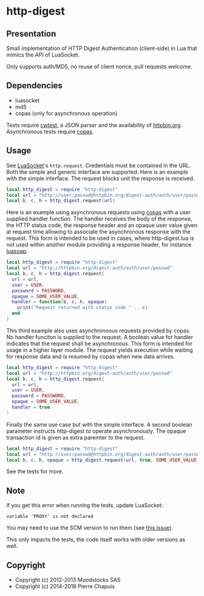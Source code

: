 # http-digest

## Presentation

Small implementation of HTTP Digest Authentication (client-side) in Lua
that mimics the API of LuaSocket.

Only supports auth/MD5, no reuse of client nonce, pull requests welcome.

## Dependencies

- luasocket
- md5
- copas (only for asynchronous operation)

Tests require [cwtest](https://github.com/catwell/cwtest), a JSON parser
and the availability of [httpbin.org](http://httpbin.org). Asynchronous tests require [copas](https://keplerproject.github.io/copas).

## Usage

See [LuaSocket](http://w3.impa.br/~diego/software/luasocket/http.html)'s
`http.request`. Credentials must be contained in the URL. Both the simple and
generic interface are supported. 
Here is an example with the simple interface. The request blocks unit the response is received.

```lua
local http_digest = require "http-digest"
local url = "http://user:passwd@httpbin.org/digest-auth/auth/user/passwd"
local b, c, h = http_digest.request(url)
```

Here is an example using asynchronous requests using [copas](https://keplerproject.github.io/copas) with a user supplied handler function. The handler receives the body of the response, the HTTP status code, the response header and an opaque user value given at request time allowing to associate the asynchronous response with the request. This form is intended to be used in cases, where http-digest.lua is not used within another module providing a response header, for instance [luasoap](https://tomasguisasola.github.io/luasoap).

```lua
local http_digest = require "http-digest"
local url = "http://httpbin.org/digest-auth/auth/user/passwd"
local b, c, h = http_digest.request{
  url = url,
  user = USER,
  password = PASSWORD,
  opaque = SOME_USER_VALUE,
  handler = function(b, c, h, opaque)
    print("Request returned with status code " .. c)
  end
)
```

This third example also uses asynchronoous requests provided by copas. No handler funciton is supplied to the request. A boolean value for handler indicates that the request shall be asynchronous. This form is intended for usage in a higher layer module. The request yields execution while waiting for response data and is resumed by copas when new data arrives.

```lua
local http_digest = require "http-digest"
local url = "http://httpbin.org/digest-auth/auth/user/passwd"
local b, c, h = http_digest.request{
  url = url,
  user = USER,
  password = PASSWORD,
  opaque = SOME_USER_VALUE,
  handler = true 
)
```

Finally the same use case but with the simple interface. A second boolean parameter instructs http-digest to operate asynchronously. The opaque transaction id is given as extra paremter to the request.

```lua
local http_digest = require "http-digest"
local url = "http://user:passwd@httpbin.org/digest-auth/auth/user/passwd"
local b, c, h, opaque = http_digest.request(url, true, SOME_USER_VALUE)
```

See the tests for more.

## Note

If you get this error when running the tests, update LuaSocket:

    variable 'PROXY' is not declared

You may need to use the SCM version to run them (see
[this issue](https://github.com/diegonehab/luasocket/issues/110)).

This only impacts the tests, the code itself works with older versions as well.

## Copyright

- Copyright (c) 2012-2013 Moodstocks SAS
- Copyright (c) 2014-2018 Pierre Chapuis

